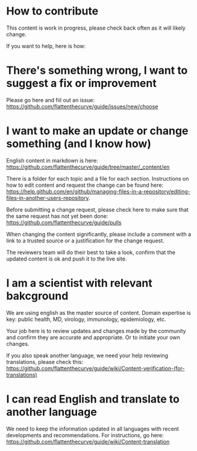 # How to contribute
This content is work in progress, please check back often as it will likely change.

If you want to help, here is how:

# There's something wrong, I want to suggest a fix or improvement
Please go here and fiil out an issue:
https://github.com/flattenthecurve/guide/issues/new/choose

# I want to make an update or change something (and I know how)

English content in markdown is here: https://github.com/flattenthecurve/guide/tree/master/_content/en

There is a folder for each topic and a file for each section. Instructions on how to edit content and request the change can be found here: https://help.github.com/en/github/managing-files-in-a-repository/editing-files-in-another-users-repository.

Before submitting a change request, please check here to make sure that the same request has not yet been done: https://github.com/flattenthecurve/guide/pulls

When changing the content significantly, please include a comment with a link to a trusted source or a justification for the change request.

The reviewers team will do their best to take a look, confirm that the updated content is ok and push it to the live site.

# I am a scientist with relevant bakcground
We are using english as the master source of content. Domain expertise is key: public health, MD, virology, immunology, epidemiology, etc.

Your job here is to review updates and changes made by the community and confirm they are accurate and appropriate. Or to initiate your own changes.

If you also speak another language, we need your help reviewing translations, please check this: https://github.com/flattenthecurve/guide/wiki/Content-verification-(for-translations)

# I can read English and translate to another language
We need to keep the information updated in all languages with recent developments and recommendations. 
For instructions, go here: https://github.com/flattenthecurve/guide/wiki/Content-translation

